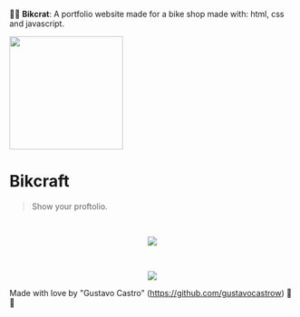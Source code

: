 
🚴‍♂️ <strong>Bikcrat</strong>: A portfolio website made for a bike shop  made with: html, css and javascript.

<p align="left">
   <img src="https://i.imgur.com/7I0XPTZ.png" width="200"/>
</p>

# Bikcraft



> Show your proftolio.

<br />
<p align="center"><img src="https://i.imgur.com/iU8Hoo0.gif"/></p>


<br />
<p align="center"><img src="https://media1.tenor.com/images/2bb3bb752ce838914a9a245c16c9dc7d/tenor.gif?itemid=17323734"/></p>





Made with love by "Gustavo Castro" (https://github.com/gustavocastrow) 💜🚀
